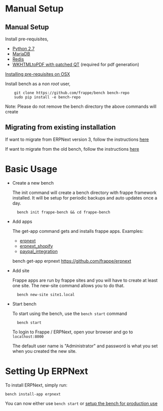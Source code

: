 <!-- base_template: frappe_io/www/frappe/frappe_base.html --><!-- add-breadcrumbs -->
# Manual Setup

Manual Setup
--------------

Install pre-requisites,

* [Python 2.7](https://www.python.org/download/releases/2.7/)
* [MariaDB](https://mariadb.org/)
* [Redis](http://redis.io/topics/quickstart)
* [WKHTMLtoPDF with patched QT](http://wkhtmltopdf.org/downloads.html) (required for pdf generation)

[Installing pre-requisites on OSX](https://github.com/frappe/bench/wiki/Installing-Bench-Pre-requisites-on-MacOSX)

Install bench as a *non root* user,

		git clone https://github.com/frappe/bench bench-repo
		sudo pip install -e bench-repo

Note: Please do not remove the bench directory the above commands will create


Migrating from existing installation
------------------------------------

If want to migrate from ERPNext version 3, follow the instructions [here](https://github.com/frappe/bench/wiki/Migrating-from-ERPNext-version-3)

If want to migrate from the old bench, follow the instructions [here](https://github.com/frappe/bench/wiki/Migrating-from-old-bench)


Basic Usage
===========

* Create a new bench

	The init command will create a bench directory with frappe framework
	installed. It will be setup for periodic backups and auto updates once
	a day.

		bench init frappe-bench && cd frappe-bench

* Add apps

	The get-app command gets and installs frappe apps. Examples:
	
	- [erpnext](https://github.com/frappe/erpnext)
	- [erpnext_shopify](https://github.com/frappe/erpnext_shopify)
	- [paypal_integration](https://github.com/frappe/paypal_integration)
	
	bench get-app erpnext https://github.com/frappe/erpnext

* Add site

	Frappe apps are run by frappe sites and you will have to create at least one
	site. The new-site command allows you to do that.

		bench new-site site1.local

* Start bench

	To start using the bench, use the `bench start` command

		bench start

	To login to Frappe / ERPNext, open your browser and go to `localhost:8000`

	The default user name is "Administrator" and password is what you set when you created the new site.


Setting Up ERPNext
==================

To install ERPNext, simply run:
```
bench install-app erpnext
```

You can now either use `bench start` or [setup the bench for production use](setup-production.html)



